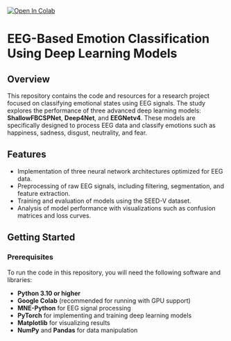 <a href="https://colab.research.google.com/github/artmen1516/emotions-classification-seedv/blob/main/process_seedv_raw_files_with_mne_from_drive.ipynb" target="_parent"><img src="https://colab.research.google.com/assets/colab-badge.svg" alt="Open In Colab"/></a>

# EEG-Based Emotion Classification Using Deep Learning Models

## Overview

This repository contains the code and resources for a research project focused on classifying emotional states using EEG signals. The study explores the performance of three advanced deep learning models: **ShallowFBCSPNet**, **Deep4Net**, and **EEGNetv4**. These models are specifically designed to process EEG data and classify emotions such as happiness, sadness, disgust, neutrality, and fear.

## Features

- Implementation of three neural network architectures optimized for EEG data.
- Preprocessing of raw EEG signals, including filtering, segmentation, and feature extraction.
- Training and evaluation of models using the SEED-V dataset.
- Analysis of model performance with visualizations such as confusion matrices and loss curves.

## Getting Started

### Prerequisites

To run the code in this repository, you will need the following software and libraries:

- **Python 3.10 or higher**
- **Google Colab** (recommended for running with GPU support)
- **MNE-Python** for EEG signal processing
- **PyTorch** for implementing and training deep learning models
- **Matplotlib** for visualizing results
- **NumPy** and **Pandas** for data manipulation
